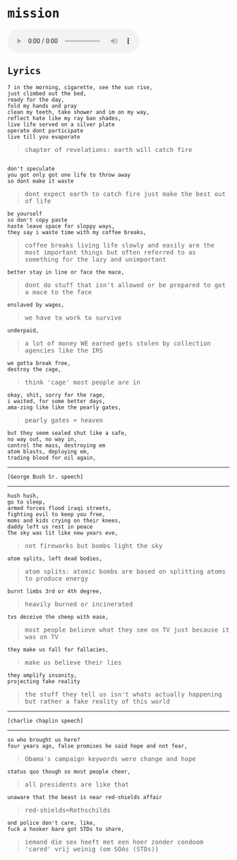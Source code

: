 # mission

<div style="display: none;">

<style>
* {
    font-family: Monospace;
}
</style>

</div>

<audio controls>
    <source src="https://rikhoffbauer.com/mission_3.mp3"></source>
</audio>

## Lyrics

```
7 in the morning, cigarette, see the sun rise,
just climbed out the bed,
ready for the day,
fold my hands and pray
clean my teeth, take shower and im on my way,
reflect hate like my ray ban shades,
live life served on a silver plate
operate dont participate
live till you evaporate
```

> chapter of revelations: earth will catch fire

```

don't speculate
you got only got one life to throw away
so dont make it waste
```

> dont expect earth to catch fire just make the best out of life

```
be yourself
so don't copy paste
haste leave space for sloppy ways,
they say i waste time with my coffee breaks,
```

> coffee breaks living life slowly and easily are the most important things
> but often referred to as something for the lazy and unimportant

```
better stay in line or face the mace,
```

> dont do stuff that isn't allowed or be prepared to get a mace to the face

```
enslaved by wages,
```

> we have to work to survive

```
underpaid,
```

> a lot of money WE earned gets stolen by collection agencies like the IRS

```
we gotta break free,
destroy the cage,
```

> think 'cage' most people are in

```
okay, shit, sorry for the rage,
i waited, for some better days,
ama-zing like like the pearly gates,
```

> pearly gates = heaven

```
but they seem sealed shut like a safe,
no way out, no way in,
control the mass, destroying em
atom blasts, deploying em,
trading blood for oil again,
```

--------------------------
`[George Bush Sr. speech]`

--------------------------

```
hush hush,
go to sleep,
armed forces flood iraqi streets,
fighting evil to keep you free,
moms and kids crying on their knees,
daddy left us rest in peace
The sky was lit like new years eve,
```

> not fireworks but bombs light the sky

```
atom splits, left dead bodies,
```

> atom splits: atomic bombs are based on splitting atoms to produce energy

```
burnt limbs 3rd or 4th degree,
```

> heavily burned or incinerated

```
tvs deceive the sheep with ease,
```

> most people believe what they see on TV just because it was on TV

```
they make us fall for fallacies,
```

> make us believe their lies

```
they amplify insanity,
projecting fake reality
```

> the stuff they tell us isn't whats actually happening but rather a fake reality of this world

--------------------------
`[charlie chaplin speech]`

--------------------------

```
so who brought us here?
four years ago, false promises he said hope and not fear,
```

> Obama's campaign keywords were change and hope

```
status quo though so most people cheer,
```

> all presidents are like that

```
unaware that the beast is near red-shields affair
```

> red-shields=Rothschilds

```
and police don't care, like,
fuck a hooker bare got STDs to share,
```

> iemand die sex heeft met een hoer zonder condoom 'cared' vrij weinig (om SOAs (STDs))

